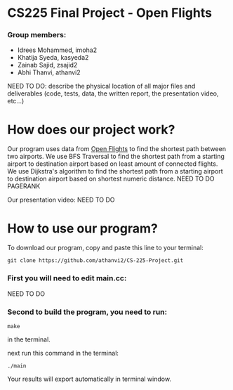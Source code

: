 # CS225 Final Project - Open Flights

### Group members:
* Idrees Mohammed, imoha2
* Khatija Syeda, kasyeda2
* Zainab Sajid, zsajid2
* Abhi Thanvi, athanvi2

NEED TO DO: describe the physical location of all major files and deliverables (code, tests, data, the written report, the presentation video, etc…)

# How does our project work?
Our program uses data from [Open Flights](https://openflights.org/data.html) to find the shortest path between two airports.
We use BFS Traversal to find the shortest path from a starting airport to destination airport based on least amount of connected flights. We use Dijkstra's algorithm to find the shortest path from a starting airport to destination airport based on shortest numeric distance. NEED TO DO PAGERANK

Our presentation video: NEED TO DO

# How to use our program?

To download our program, copy and paste this line to your terminal:

```
git clone https://github.com/athanvi2/CS-225-Project.git
```

### First you will need to edit main.cc:

NEED TO DO

### Second to build the program, you need to run:
```make
make
```
in the terminal.

next run this command in the terminal: 
```main
./main
```

Your results will export automatically in terminal window.
